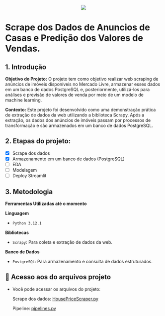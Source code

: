 <p align="center">
<img loading="lazy" src="http://img.shields.io/static/v1?label=STATUS&message=EM PROCESSO&color=yellow&style=for-the-badge"/>
</p>

# Scrape dos Dados de Anuncios de Casas e Predição dos Valores de Vendas.


## 1. Introdução

**Objetivo do Projeto:** O projeto tem como objetivo realizar web scraping de anúncios de imóveis disponíveis no Mercado Livre, armazenar esses dados em um banco de dados PostgreSQL e, posteriormente, utilizá-los para análises e previsão de valores de venda por meio de um modelo de machine learning.

**Contexto:** Este projeto foi desenvolvido como uma demonstração prática de extração de dados da web utilizando a biblioteca Scrapy. Após a extração, os dados dos anúncios de imóveis passam por processos de transformação e são armazenados em um banco de dados PostgreSQL. 

## 2. Etapas do projeto:

- [x] Scrape dos dados
- [x] Armazenamento em um banco de dados (PostgreSQL)
- [ ] EDA
- [ ] Modelagem
- [ ] Deploy Streamlit

## 3. Metodologia

**Ferramentas Utilizadas até o momento**

 **Linguagem**
- `Python 3.12.1`

 **Bibliotecas**
- `Scrapy`: Para coleta e extração de dados da web.  
 

 **Banco de Dados**
- `PostgreSQL`: Para armazenamento e consulta de dados estruturados.  


## 📁 Acesso aos do arquivos projeto

* Você pode acessar os arquivos do projeto:

  Scrape dos dados: [HousePriceScraper.py](https://github.com/RailanDeivid/Scraper_and_HousePricePredictor/blob/main/src/HousePriceScraper/spiders/HousePriceScraper.py)
  
  Pipeline: [pipelines.py](https://github.com/RailanDeivid/Scraper_and_HousePricePredictor/blob/main/src/HousePriceScraper/pipelines.py)







